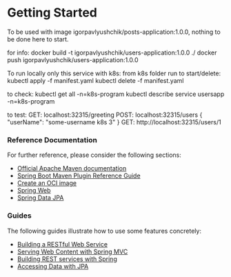 # Getting Started
To be used with image igorpavlyushchik/posts-application:1.0.0, nothing to be done here to start.

for info:
docker build -t igorpavlyushchik/users-application:1.0.0 ./
docker push igorpavlyushchik/users-application:1.0.0

To run locally only this service with k8s:
from k8s folder run to start/delete:
kubectl apply -f manifest.yaml
kubectl delete -f manifest.yaml

to check:
kubectl get all -n=k8s-program
kubectl describe service usersapp -n=k8s-program

to test:
GET: localhost:32315/greeting
POST: localhost:32315/users
{
"userName": "some-username k8s 3"
}
GET: http://localhost:32315/users/1
### Reference Documentation
For further reference, please consider the following sections:

* [Official Apache Maven documentation](https://maven.apache.org/guides/index.html)
* [Spring Boot Maven Plugin Reference Guide](https://docs.spring.io/spring-boot/docs/3.0.6/maven-plugin/reference/html/)
* [Create an OCI image](https://docs.spring.io/spring-boot/docs/3.0.6/maven-plugin/reference/html/#build-image)
* [Spring Web](https://docs.spring.io/spring-boot/docs/3.0.6/reference/htmlsingle/#web)
* [Spring Data JPA](https://docs.spring.io/spring-boot/docs/3.0.6/reference/htmlsingle/#data.sql.jpa-and-spring-data)

### Guides
The following guides illustrate how to use some features concretely:

* [Building a RESTful Web Service](https://spring.io/guides/gs/rest-service/)
* [Serving Web Content with Spring MVC](https://spring.io/guides/gs/serving-web-content/)
* [Building REST services with Spring](https://spring.io/guides/tutorials/rest/)
* [Accessing Data with JPA](https://spring.io/guides/gs/accessing-data-jpa/)

